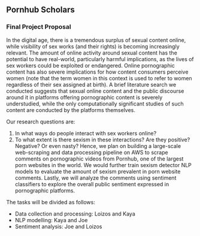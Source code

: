 ## Pornhub Scholars

### Final Project Proposal

In the digital age, there is a tremendous surplus of sexual content online, while visibility of sex works (and their rights) is becoming increasingly relevant. The amount of online activity around sexual content has the potential to have real-world, particularly harmful implications, as the lives of sex workers could be exploited or endangered. Online pornographic content has also severe implications for how content consumers perceive women (note that the term women in this context is used to refer to women regardless of their sex assigned at birth). A brief literature search we conducted suggests that sexual online content and the public discourse around it in platforms offering pornographic content is severely understudied, while the only computationally significant studies of such content are conducted by the platforms themselves.

Our research questions are:

1. In what ways do people interact with sex workers online?
2. To what extent is there sexism in these interactions? Are they positive? Negative? Or even nasty?
Hence, we plan on building a large-scale web-scraping and data processing pipeline on AWS to scrape comments on pornographic videos from Pornhub, one of the largest porn websites in the world. We would further train sexism detector NLP models to evaluate the amount of sexism prevalent in porn website comments. Lastly, we will analyze the comments using sentiment classifiers to explore the overall public sentiment expressed in pornographic platforms.

The tasks will be divided as follows:

- Data collection and processing: Loizos and Kaya
- NLP modelling: Kaya and Joe
- Sentiment analysis: Joe and Loizos